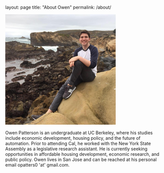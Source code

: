 layout: page
title: "About Owen"
permalink: /about/

<img src="https://github.com/opatters0/opatters0.github.io/blob/master/OwenPointLobos.jpg" width="350" class="center">

Owen Patterson is an undergraduate at UC Berkeley, where his studies include economic development, housing policy, and the 
future of automation. Prior to attending Cal, he worked with the New York State Assembly as a legislative research assistant. 
He is currently seeking opportunities in affordable housing development, economic research, and public policy. Owen lives in 
San Jose and can be reached at his personal email opatters0 'at' gmail.com.
